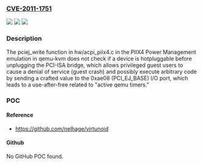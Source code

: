 ### [CVE-2011-1751](https://cve.mitre.org/cgi-bin/cvename.cgi?name=CVE-2011-1751)
![](https://img.shields.io/static/v1?label=Product&message=n%2Fa&color=blue)
![](https://img.shields.io/static/v1?label=Version&message=n%2Fa&color=blue)
![](https://img.shields.io/static/v1?label=Vulnerability&message=n%2Fa&color=brighgreen)

### Description

The pciej_write function in hw/acpi_piix4.c in the PIIX4 Power Management emulation in qemu-kvm does not check if a device is hotpluggable before unplugging the PCI-ISA bridge, which allows privileged guest users to cause a denial of service (guest crash) and possibly execute arbitrary code by sending a crafted value to the 0xae08 (PCI_EJ_BASE) I/O port, which leads to a use-after-free related to "active qemu timers."

### POC

#### Reference
- https://github.com/nelhage/virtunoid

#### Github
No GitHub POC found.

